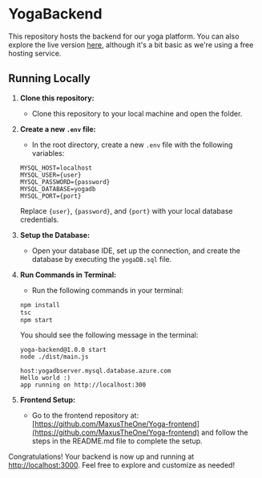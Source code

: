 # YogaBackend

This repository hosts the backend for our yoga platform. You can also explore the live version [here](https://yogabackend.azurewebsites.net/events), although it's a bit basic as we're using a free hosting service.

## Running Locally

1. **Clone this repository:**

    - Clone this repository to your local machine and open the folder.

2. **Create a new `.env` file:**

    - In the root directory, create a new `.env` file with the following variables:

    ```env
    MYSQL_HOST=localhost
    MYSQL_USER={user}
    MYSQL_PASSWORD={password}
    MYSQL_DATABASE=yogadb
    MYSQL_PORT={port}
    ```

    Replace `{user}`, `{password}`, and `{port}` with your local database credentials.

3. **Setup the Database:**

    - Open your database IDE, set up the connection, and create the database by executing the `yogaDB.sql` file.

4. **Run Commands in Terminal:**

    - Run the following commands in your terminal:

    ```bash
    npm install
    tsc
    npm start
    ```

    You should see the following message in the terminal:

    ```
    yoga-backend@1.0.0 start
    node ./dist/main.js

    host:yogadbserver.mysql.database.azure.com
    Hello world :)
    app running on http://localhost:300
    ```

5. **Frontend Setup:**
    - Go to the frontend repository at: [https://github.com/MaxusTheOne/Yoga-frontend](https://github.com/MaxusTheOne/Yoga-frontend) and follow the steps in the README.md file to complete the setup.

Congratulations! Your backend is now up and running at [http://localhost:3000](http://localhost:3000). Feel free to explore and customize as needed!
